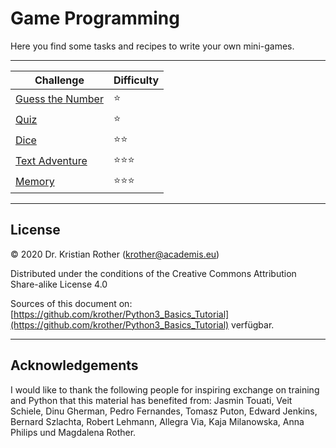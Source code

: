 
# Game Programming

Here you find some tasks and recipes to write your own mini-games.

----

| Challenge | Difficulty |
|-----------|---------------|
| [Guess the Number](guess_the_number.md) | ⭐ |
| [Quiz](quiz.md) | ⭐ |
| [Dice](dice.md) | ⭐⭐ |
| [Text Adventure](textadventure.md) | ⭐⭐⭐ |
| [Memory](memory.md) | ⭐⭐⭐ |

----

## License

© 2020 Dr. Kristian Rother (krother@academis.eu)

Distributed under the conditions of the Creative Commons Attribution Share-alike License 4.0

Sources of this document on: [https://github.com/krother/Python3_Basics_Tutorial](https://github.com/krother/Python3_Basics_Tutorial) verfügbar.

----

## Acknowledgements

I would like to thank the following people for inspiring exchange on training and Python that this material has benefited from: Jasmin Touati, Veit Schiele, Dinu Gherman, Pedro Fernandes, Tomasz Puton, Edward Jenkins, Bernard Szlachta, Robert Lehmann, Allegra Via, Kaja Milanowska, Anna Philips und Magdalena Rother.
